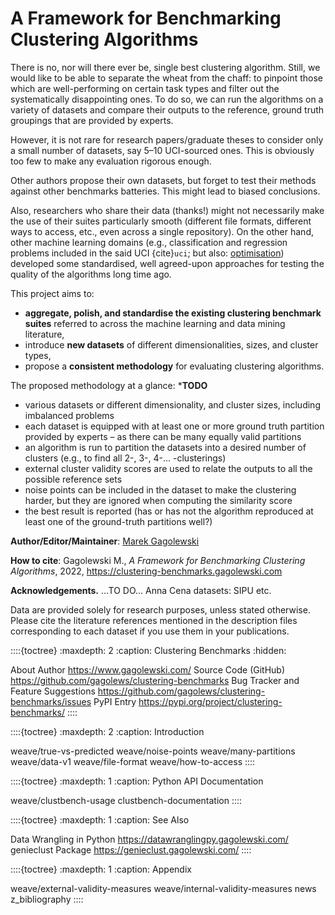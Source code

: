 A Framework for Benchmarking Clustering Algorithms
==================================================

<!--
::::{epigraph}
**Genie finds meaningful clusters and is fast even on large data sets.**
::::
-->

<!--
.. image:: _static/img/genie_toy_example.png
    :class: img-right-align-always
    :alt: Genie
    :width: 128px
-->

There is no, nor will there ever be, single best clustering algorithm.
Still, we would like to be able to separate the wheat from the chaff:
to pinpoint those which are well-performing on certain task types
and filter out the systematically disappointing ones.
To do so, we can run the algorithms on a variety of datasets
and compare their outputs to the reference, ground truth groupings
that are provided by experts.

However, it is not rare for research papers/graduate theses to consider
only a small number of datasets, say 5–10 UCI-sourced ones.
This is obviously too few to make any evaluation rigorous enough.

Other authors propose their own datasets, but forget to test their methods
against other benchmarks batteries. This might lead to biased conclusions.

Also, researchers who share their data (thanks!) might not necessarily make
the use of their suites particularly smooth (different file formats,
different ways to access, etc., even across a single repository).
On the other hand, other machine learning domains
(e.g., classification and regression problems included in the said UCI
{cite}`uci`; but also: [optimisation](https://en.wikipedia.org/wiki/Test_functions_for_optimization))
developed some standardised, well agreed-upon approaches for testing
the quality of the algorithms long time ago.


This project aims to:

* **aggregate, polish, and standardise the existing clustering benchmark suites**
    referred to across the machine learning and data mining literature,
* introduce **new datasets** of different dimensionalities,
    sizes, and cluster types,
* propose a **consistent methodology** for evaluating clustering algorithms.


The proposed methodology at a glance: ***TODO**

* various datasets or different dimensionality, and cluster sizes, including imbalanced problems
* each dataset is equipped with at least one or more ground truth partition provided by experts – as there can be many equally valid partitions
* an algorithm is run to partition the datasets into a desired number of clusters (e.g., to find all 2-, 3-, 4-... -clusterings)
* external cluster validity scores are used to relate the outputs to all the possible reference sets
* noise points can be included in the dataset to make the clustering harder,
but they are ignored when computing the similarity score
* the best result is reported (has or has not the algorithm reproduced at least one of the ground-truth partitions well?)


**Author/Editor/Maintainer**: [Marek Gagolewski](https://www.gagolewski.com)

**How to cite**: Gagolewski M., *A Framework for Benchmarking Clustering Algorithms*,
2022, <https://clustering-benchmarks.gagolewski.com>

**Acknowledgements.**
...TO DO...
Anna Cena
datasets: SIPU etc.

Data are provided solely for research purposes, unless stated otherwise.
Please cite the literature references mentioned in the description files
corresponding to each dataset if you use them in your publications.





::::{toctree}
:maxdepth: 2
:caption: Clustering Benchmarks
:hidden:

About <self>
Author <https://www.gagolewski.com/>
Source Code (GitHub) <https://github.com/gagolews/clustering-benchmarks>
Bug Tracker and Feature Suggestions <https://github.com/gagolews/clustering-benchmarks/issues>
PyPI Entry <https://pypi.org/project/clustering-benchmarks/>
::::


::::{toctree}
:maxdepth: 2
:caption: Introduction

weave/true-vs-predicted
weave/noise-points
weave/many-partitions
weave/data-v1
weave/file-format
weave/how-to-access
::::


::::{toctree}
:maxdepth: 1
:caption: Python API Documentation

weave/clustbench-usage
clustbench-documentation
::::


::::{toctree}
:maxdepth: 1
:caption: See Also

Data Wrangling in Python <https://datawranglingpy.gagolewski.com/>
genieclust Package <https://genieclust.gagolewski.com/>
::::


::::{toctree}
:maxdepth: 1
:caption: Appendix

weave/external-validity-measures
weave/internal-validity-measures
news
z_bibliography
::::
